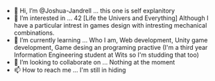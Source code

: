 - 👋 Hi, I’m @Joshua-Jandrell ... this one is self explanitory
- 👀 I’m interested in ... 42 [Life the Univers and Everything] Although I have a particular intrest in games design with intresting mechanical combinations.
- 🌱 I’m currently learning ... Who I am, Web development, Unity game development, Game desing an programing practive (I'm a third year Information Engineering student at Wits so I'm studding that too)
- 💞️ I’m looking to collaborate on ... Nothing at the moment
- 📫 How to reach me ... I'm still in hiding

<!---
Joshua-Jandrell/Joshua-Jandrell is a ✨ special ✨ repository because its `README.md` (this file) appears on your GitHub profile.
You can click the Preview link to take a look at your changes.
--->
